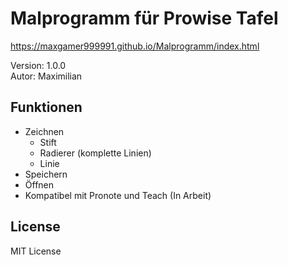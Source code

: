 # Malprogramm für Prowise Tafel
https://maxgamer999991.github.io/Malprogramm/index.html

Version: 1.0.0  
Autor: Maximilian

## Funktionen
- Zeichnen
  - Stift
  - Radierer (komplette Linien)
  - Linie
- Speichern
- Öffnen
- Kompatibel mit Pronote und Teach (In Arbeit)

## License
MIT License